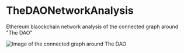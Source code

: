 # TheDAONetworkAnalysis
Ethereum blaockchain network analysis of the connected graph around "The DAO"

![Image of the connected graph around The DAO](https://raw.githubusercontent.com/jo-tud/TheDAONetworkAnalysis/master/results/TheDAO_02.png)
